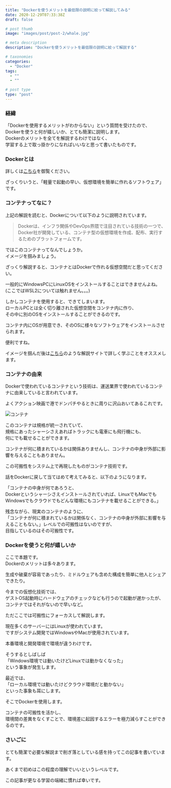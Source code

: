 ```yaml
---
title: "Dockerを使うメリットを最低限の説明に絞って解説してみる"
date: 2020-12-29T07:33:38Z
draft: false

# post thumb
image: "images/post/post-2/whale.jpg"

# meta description
description: "Dockerを使うメリットを最低限の説明に絞って解説する"

# taxonomies
categories: 
  - "Docker"
tags:
  - ""
  - ""

# post type
type: "post"
---
```

### 経緯


「Dockerを使用するメリットがわからない」という質問を受けたので、  
Dockerを使うと何が嬉しいか、とても簡潔に説明します。  
Dockerのメリットを全てを解説するわけではなく、  
学習する上で取っ掛かりになればいいなと思って書いたものです。  






### Dockerとは 

詳しくは[こちら](https://knowledge.sakura.ad.jp/13265/)を御覧ください。  

ざっくりいうと、「軽量で起動の早い、仮想環境を簡単に作れるソフトウェア」です。


### コンテナってなに？

上記の解説を読むと、Dockerについて以下のように説明されています。


>Dockerは、インフラ関係やDevOps界隈で注目されている技術の一つで、
>Docker社が開発している、コンテナ型の仮想環境を作成、配布、実行するためのプラットフォームです。


ではこのコンテナってなんでしょうか。  
イメージを掴みましょう。  

  
ざっくり解説すると、コンテナとはDockerで作れる仮想空間だと思ってください。   

一般的にWindowsPCにLinuxOSをインストールすることはできませんよね。  
(ここではWSL2については触れません。。。)    

しかしコンテナを使用すると、できてしまいます。  
ローカルPCとは全く切り離された仮想空間をコンテナ内に作り、  
その中に別のOSをインストールすることができるのです。


コンテナ内にOSが用意でき、そのOSに様々なソフトウェアをインストールさせられます。   

便利ですね。  

イメージを掴んだ後は[こちら](https://tech-lab.sios.jp/archives/18811)のような解説サイトで詳しく学ぶことをオススメします。    



### コンテナの由来

Dockerで使われているコンテナという技術は、運送業界で使われているコンテナに由来していると言われています。


よくアクション映画で港でドンパチやるときに周りに沢山おいてあるこれです。  

![コンテナ](../../images/post/post-2/container.jpg)  



このコンテナは規格が統一されていて、  
規格にあったシャーシさえあればトラックにも電車にも飛行機にも、  
何にでも載せることができます。     

コンテナが何に積まれているかは関係ありませんし、コンテナの中身が外部に影響を与えることもありません。  


この可搬性をシステム上で再現したものがコンテナ技術です。  


話をDockerに戻して当てはめて考えてみると、以下のようになります。    

「コンテナの中身が何であろうと、  
Dockerというシャーシさえインストールされていれば、LinuxでもMacでもWindowsでもクラウドでもどんな環境にもコンテナを載せることができる。」  

残念ながら、現実のコンテナのように、  
「コンテナが何に積まれているかは関係なく、コンテナの中身が外部に影響を与えることもない。」レベルでの可搬性はないのですが、  
目指しているのはその可搬性です。


### Dockerを使うと何が嬉しいか  

ここで本題です。  
Dockerのメリットは多々あります。  

生成や破棄が容易であったり、ミドルウェアも含めた構成を簡単に他人とシェアできたり。  

今までの仮想化技術では、  
ゲストOS起動時にハードウェアのチェックなども行うので起動が遅かったが、  
コンテナではそれがないので早いなど。  

ただここでは可搬性にフォーカスして解説します。  


現在多くのサーバーにはLinuxが使われています。  
ですがシステム開発ではWindowsやMacが使用されています。  

本番環境と開発環境で環境が違うわけです。   

そうするとしばしば  
「Windows環境では動いたけどLinuxでは動かなくなった」  
という事象が発生します。  

最近では、  
「ローカル環境では動いたけどクラウド環境だと動かない」   
といった事象も耳にします。  

そこでDockerを使用します。  


コンテナの可搬性を活かし、  
環境間の差異をなくすことで、環境差に起因するエラーを極力減らすことができるのです。  



### さいごに

とても簡潔で必要な解説まで削ぎ落としている感を持ってこの記事を書いています。  

あくまで初めはこの程度の理解でいいというレベルです。

この記事が更なる学習の端緒に慣れば幸いです。
